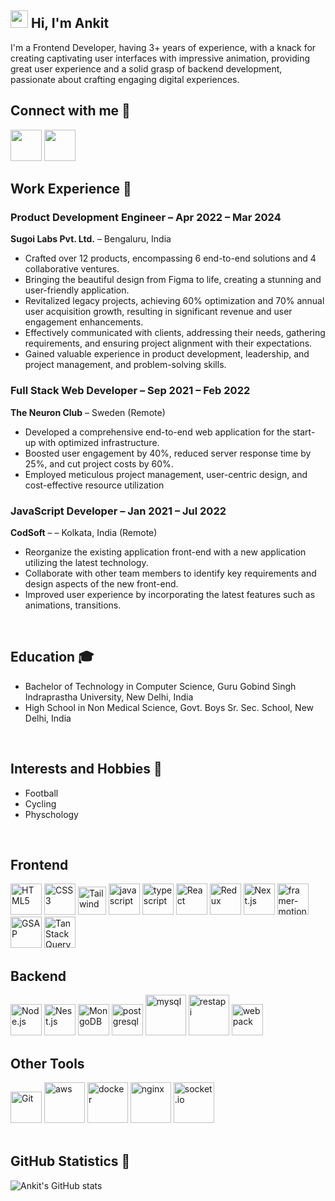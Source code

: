 
## <img src="https://media.giphy.com/media/hvRJCLFzcasrR4ia7z/giphy.gif" width="28px" height="28px"> Hi, I'm Ankit
I'm a Frontend Developer, having 3+ years of experience, with a knack for creating captivating user interfaces with impressive animation, providing great user experience and a solid grasp of backend development, passionate about crafting engaging digital experiences.

## Connect with me 🤝
<a href="https://www.instagram.com/ankit_628792/" target="_blank" rel="noopener noreferrer"><img src="https://img.icons8.com/fluent/2x/instagram-new.png" width="50" /></a>
<a href="https://www.linkedin.com/in/ankit628792" target="_blank" rel="noopener noreferrer"><img src="https://img.icons8.com/fluent/2x/linkedin.png" width="50" /></a>


## Work Experience 💼

### Product Development Engineer – Apr 2022 – Mar 2024
**Sugoi Labs Pvt. Ltd.** – Bengaluru, India
- Crafted over 12 products, encompassing 6 end-to-end solutions and 4 collaborative ventures.
- Bringing the beautiful design from Figma to life, creating a stunning and user-friendly application.
- Revitalized legacy projects, achieving 60% optimization and 70% annual user acquisition growth, resulting in significant revenue and user engagement enhancements.
- Effectively communicated with clients, addressing their needs, gathering requirements, and ensuring project alignment with their expectations.
- Gained valuable experience in product development, leadership, and project management, and problem-solving skills.

### Full Stack Web Developer – Sep 2021 – Feb 2022
**The Neuron Club** – Sweden (Remote)
-  Developed a comprehensive end-to-end web application for the start-up with optimized infrastructure.
-  Boosted user engagement by 40%, reduced server response time by 25%, and cut project costs by 60%.
-  Employed meticulous project management, user-centric design, and cost-effective resource utilization

### JavaScript Developer – Jan 2021 – Jul 2022
**CodSoft** – – Kolkata, India (Remote)
-  Reorganize the existing application front-end with a new application utilizing the latest technology.
-  Collaborate with other team members to identify key requirements and design aspects of the new front-end.
-  Improved user experience by incorporating the latest features such as animations, transitions.

<br>

## Education 🎓

- Bachelor of Technology in Computer Science, Guru Gobind Singh Indraprastha University, New Delhi, India
- High School in Non Medical Science, Govt. Boys Sr. Sec. School, New Delhi, India

<br>

## Interests and Hobbies 🌟

- Football
- Cycling
- Physchology

<br>

## Frontend
<div>
    <img src="https://profilinator.rishav.dev/skills-assets/html5-original-wordmark.svg" alt="HTML5" title="HTML5" height="50" />
    <img src="https://profilinator.rishav.dev/skills-assets/css3-original-wordmark.svg" alt="CSS3" title="CSS3" height="50" />
    <img src="https://uxwing.com/wp-content/themes/uxwing/download/brands-and-social-media/tailwind-css-icon.png" alt="Tailwind" title="TailwindCSS" height="45" />
    <img src="https://cdn.iconscout.com/icon/free/png-512/free-javascript-3521515-2945018.png" alt="javascript" title="JavaScript" height="50" />
    <img src="https://cdn.iconscout.com/icon/free/png-512/free-typescript-3521774-2945272.png" alt="typescript" title="TypeScript" height="50" />
    <img src="https://profilinator.rishav.dev/skills-assets/react-original-wordmark.svg" alt="React" title="React.js" height="50" />
    <img src="https://profilinator.rishav.dev/skills-assets/redux-original.svg" alt="Redux" title="Redux" height="50" />
    <img src="https://d2nir1j4sou8ez.cloudfront.net/wp-content/uploads/2021/12/nextjs-boilerplate-logo.png" title="Next.js" alt="Next.js" height="50" />
    <img src="https://cdn.iconscout.com/icon/free/png-512/free-framer-7662225-6297161.png" alt="framer-motion" title="Framer Motion" height="50" />
    <img src="https://cdn.worldvectorlogo.com/logos/gsap-greensock.svg" alt="GSAP" title="GSAP (GreenSock Animation Platform)" height="50" />
    <img src="https://seeklogo.com/images/R/react-query-logo-1340EA4CE9-seeklogo.com.png" alt="TanStack Query" title="TanStack Query" height="50" />

</div>


## Backend
<div align="left">
    <div align="left">
        <img src="https://profilinator.rishav.dev/skills-assets/nodejs-original-wordmark.svg" title="Node.js" alt="Node.js" height="50" />
        <img src="https://docs.nestjs.com/assets/logo-small-gradient.svg" title="Nest.js" alt="Nest.js" height="50" />
        <img src="https://profilinator.rishav.dev/skills-assets/mongodb-original-wordmark.svg" title="MongoDB" alt="MongoDB" height="50" />
        <img src="https://cdn.iconscout.com/icon/free/png-512/free-postgresql-11-1175122.png" title="PostgreSQL" alt="postgresql" height="50" />
        <img src="https://techstack-generator.vercel.app/mysql-icon.svg" alt="mysql" title="MySQL" width="65" height="65" />
        <img src="https://techstack-generator.vercel.app/restapi-icon.svg" alt="restapi" title="REST API" width="65" height="65" />
        <img src="https://techstack-generator.vercel.app/webpack-icon.svg" alt="webpack" title="Webpack" width="50" height="50" />
    </div>
</div>

## Other Tools
<div align="left">
    <img src="https://profilinator.rishav.dev/skills-assets/git-scm-icon.svg" alt="Git" title="GIT" height="50" />
    <img src="https://techstack-generator.vercel.app/aws-icon.svg" alt="aws" title="AWS" width="65" height="65" />
    <img src="https://techstack-generator.vercel.app/docker-icon.svg" alt="docker" title="Docker" width="65" height="65" />
    <img src="https://techstack-generator.vercel.app/nginx-icon.svg" alt="nginx" title="NGINX" width="65" height="65" />
    <img src="https://cdn.iconscout.com/icon/free/png-512/free-socket-54-282608.png" alt="socket.io" title="socket.io" width="65" height="65" />
</div>


<br>

## GitHub Statistics 🚀

![Ankit's GitHub stats](https://github-readme-stats.vercel.app/api?username=Ankit628792&show_icons=true)
